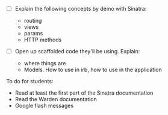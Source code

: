 - [ ] Explain the following concepts by demo with Sinatra:
  - routing
  - views
  - params
  - HTTP methods

- [ ] Open up scaffolded code they'll be using. Explain:
  - where things are
  - Models. How to use in irb, how to use in the application

To do for students:
 - Read at least the first part of the Sinatra documentation
 - Read the Warden documentation
 - Google flash messages
